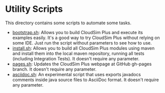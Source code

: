 # Utility Scripts

This directory contains some scripts to automate some tasks.

- [bootstrap.sh](bootstrap.sh): Allows you to build CloudSim Plus and execute its examples easily. It's a good way to try CloudSim Plus without relying on some IDE.
                                Just run the script without parameters to see how to use.
- [install.sh](install.sh): Allows you to build all CloudSim Plus modules using maven and install them into the local maven repository, running
                            all tests (including Integration Tests). It doesn't require any parameter.
- [pages.sh](pages.sh): Updates the CloudSim Plus webpage at GitHub gh-pages branch. It doesn't require any parameter.
- [asciidoc.sh](asciidoc.sh): An experimental script that uses exports javadocs comments inside java source files to AsciiDoc format. It doesn't require any parameter.
                            
